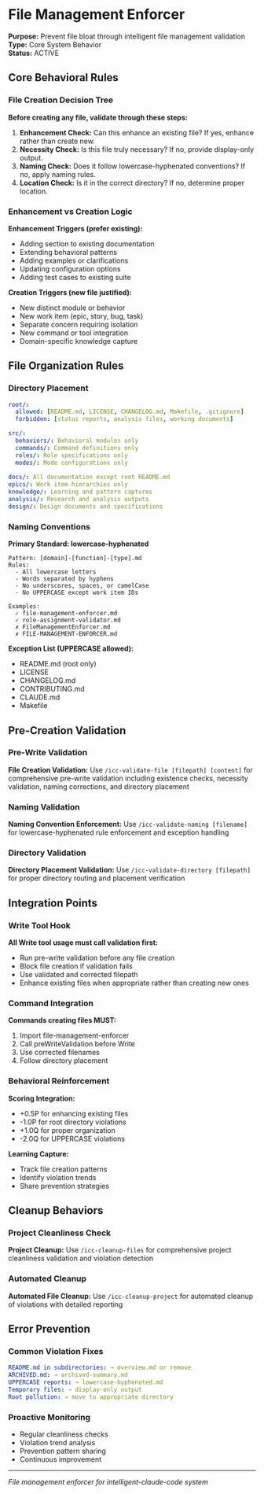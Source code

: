 # File Management Enforcer

**Purpose:** Prevent file bloat through intelligent file management validation  
**Type:** Core System Behavior  
**Status:** ACTIVE

## Core Behavioral Rules

### File Creation Decision Tree

**Before creating any file, validate through these steps:**

1. **Enhancement Check:** Can this enhance an existing file? If yes, enhance rather than create new.
2. **Necessity Check:** Is this file truly necessary? If no, provide display-only output.
3. **Naming Check:** Does it follow lowercase-hyphenated conventions? If no, apply naming rules.
4. **Location Check:** Is it in the correct directory? If no, determine proper location.

### Enhancement vs Creation Logic

**Enhancement Triggers (prefer existing):**
- Adding section to existing documentation
- Extending behavioral patterns  
- Adding examples or clarifications
- Updating configuration options
- Adding test cases to existing suite

**Creation Triggers (new file justified):**
- New distinct module or behavior
- New work item (epic, story, bug, task)
- Separate concern requiring isolation
- New command or tool integration
- Domain-specific knowledge capture

## File Organization Rules

### Directory Placement
```yaml
root/:
  allowed: [README.md, LICENSE, CHANGELOG.md, Makefile, .gitignore]
  forbidden: [status reports, analysis files, working documents]

src/:
  behaviors/: Behavioral modules only
  commands/: Command definitions only
  roles/: Role specifications only
  modes/: Mode configurations only
  
docs/: All documentation except root README.md
epics/: Work item hierarchies only
knowledge/: Learning and pattern captures
analysis/: Research and analysis outputs
design/: Design documents and specifications
```

### Naming Conventions

**Primary Standard: lowercase-hyphenated**
```
Pattern: [domain]-[function]-[type].md
Rules:
  - All lowercase letters
  - Words separated by hyphens
  - No underscores, spaces, or camelCase
  - No UPPERCASE except work item IDs
  
Examples:
  ✓ file-management-enforcer.md
  ✓ role-assignment-validator.md
  ✗ FileManagementEnforcer.md
  ✗ FILE-MANAGEMENT-ENFORCER.md
```

**Exception List (UPPERCASE allowed):**
- README.md (root only)
- LICENSE
- CHANGELOG.md
- CONTRIBUTING.md
- CLAUDE.md
- Makefile

## Pre-Creation Validation

### Pre-Write Validation

**File Creation Validation:** Use `/icc-validate-file [filepath] [content]` for comprehensive pre-write validation including existence checks, necessity validation, naming corrections, and directory placement

### Naming Validation

**Naming Convention Enforcement:** Use `/icc-validate-naming [filename]` for lowercase-hyphenated rule enforcement and exception handling

### Directory Validation

**Directory Placement Validation:** Use `/icc-validate-directory [filepath]` for proper directory routing and placement verification

## Integration Points

### Write Tool Hook

**All Write tool usage must call validation first:**
- Run pre-write validation before any file creation
- Block file creation if validation fails
- Use validated and corrected filepath
- Enhance existing files when appropriate rather than creating new ones

### Command Integration
**Commands creating files MUST:**
1. Import file-management-enforcer
2. Call preWriteValidation before Write
3. Use corrected filenames
4. Follow directory placement

### Behavioral Reinforcement

**Scoring Integration:**
- +0.5P for enhancing existing files
- -1.0P for root directory violations
- +1.0Q for proper organization
- -2.0Q for UPPERCASE violations

**Learning Capture:**
- Track file creation patterns
- Identify violation trends
- Share prevention strategies

## Cleanup Behaviors

### Project Cleanliness Check

**Project Cleanup:** Use `/icc-cleanup-files` for comprehensive project cleanliness validation and violation detection

### Automated Cleanup

**Automated File Cleanup:** Use `/icc-cleanup-project` for automated cleanup of violations with detailed reporting

## Error Prevention

### Common Violation Fixes
```yaml
README.md in subdirectories: → overview.md or remove
ARCHIVED.md: → archived-summary.md
UPPERCASE reports: → lowercase-hyphenated.md
Temporary files: → display-only output
Root pollution: → move to appropriate directory
```

### Proactive Monitoring
- Regular cleanliness checks
- Violation trend analysis
- Prevention pattern sharing
- Continuous improvement

---
*File management enforcer for intelligent-claude-code system*